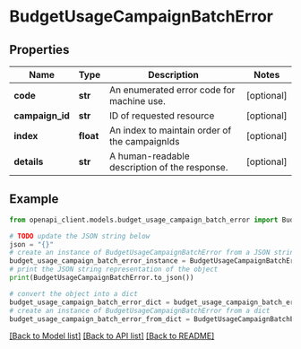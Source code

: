 # BudgetUsageCampaignBatchError


## Properties

Name | Type | Description | Notes
------------ | ------------- | ------------- | -------------
**code** | **str** | An enumerated error code for machine use. | [optional] 
**campaign_id** | **str** | ID of requested resource | [optional] 
**index** | **float** | An index to maintain order of the campaignIds | [optional] 
**details** | **str** | A human-readable description of the response. | [optional] 

## Example

```python
from openapi_client.models.budget_usage_campaign_batch_error import BudgetUsageCampaignBatchError

# TODO update the JSON string below
json = "{}"
# create an instance of BudgetUsageCampaignBatchError from a JSON string
budget_usage_campaign_batch_error_instance = BudgetUsageCampaignBatchError.from_json(json)
# print the JSON string representation of the object
print(BudgetUsageCampaignBatchError.to_json())

# convert the object into a dict
budget_usage_campaign_batch_error_dict = budget_usage_campaign_batch_error_instance.to_dict()
# create an instance of BudgetUsageCampaignBatchError from a dict
budget_usage_campaign_batch_error_from_dict = BudgetUsageCampaignBatchError.from_dict(budget_usage_campaign_batch_error_dict)
```
[[Back to Model list]](../README.md#documentation-for-models) [[Back to API list]](../README.md#documentation-for-api-endpoints) [[Back to README]](../README.md)


